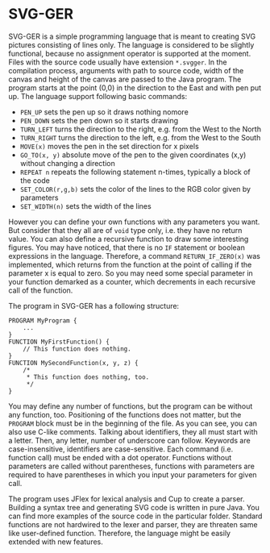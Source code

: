 # SVG-GER

SVG-GER is a simple programming language that is meant to creating SVG pictures consisting of lines only. The language is considered to be slightly functional, because no assignment operator is supported at the moment. Files with the source code usually have extension `*.svgger`. In the compilation process, arguments with path to source code, width of the canvas and height of the canvas are passed to the Java program. The program starts at the point (0,0) in the direction to the East and with pen put up. The language support following basic commands:
  - `PEN_UP` sets the pen up so it draws nothing nomore
  - `PEN_DOWN` sets the pen down so it starts drawing
  - `TURN_LEFT` turns the direction to the right, e.g. from the West to the North
  - `TURN_RIGHT` turns the direction to the left, e.g. from the West to the South
  - `MOVE(x)` moves the pen in the set direction for x pixels
  - `GO_TO(x, y)` absolute move of the pen to the given coordinates (x,y) without changing a direction
  - `REPEAT n` repeats the following statement n-times, typically a block of the code
  - `SET_COLOR(r,g,b)` sets the color of the lines to the RGB color given by parameters
  - `SET_WIDTH(n)` sets the width of the lines

However you can define your own functions with any parameters you want. But consider that they all are of `void` type only, i.e. they have no return value. You can also define a recursive function to draw some interesting figures. You may have noticed, that there is no `IF` statement or boolean expressions in the language. Therefore, a command `RETURN_IF_ZERO(x)` was implemented, which returns from the function at the point of calling if the parameter x is equal to zero. So you may need some special parameter in your function demarked as a counter, which decrements in each recursive call of the function.

The program in SVG-GER has a following structure:
```
PROGRAM MyProgram {
    ...
}
FUNCTION MyFirstFunction() {
    // This function does nothing.
}
FUNCTION MySecondFunction(x, y, z) {
    /*
     * This function does nothing, too.
     */
}
```

You may define any number of functions, but the program can be without any function, too. Positioning of the functions does not matter, but the `PROGRAM` block must be in the beginning of the file. As you can see, you can also use C-like comments. Talking about identifiers, they all must start with a letter. Then, any letter, number of underscore can follow. Keywords are case-insensitive, identifiers are case-sensitive. Each command (i.e. function call) must be ended with a dot operator. Functions without parameters are called without parentheses, functions with parameters are required to have parentheses in which you input your parameters for given call.

The program uses JFlex for lexical analysis and Cup to create a parser. Building a syntax tree and generating SVG code is written in pure Java. You can find more examples of the source code in the particular folder. Standard functions are not hardwired to the lexer and parser, they are threaten same like user-defined function. Therefore, the language might be easily extended with new features.